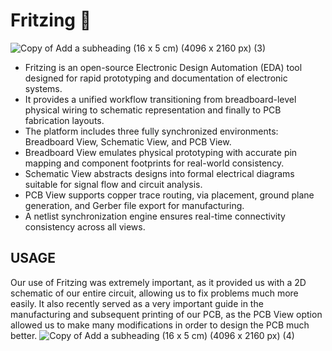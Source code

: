 # Fritzing 🦾
![Copy of Add a subheading (16 x 5 cm) (4096 x 2160 px) (3)](https://github.com/user-attachments/assets/872ecdc4-b0bd-4ee9-8abb-978aba7dfec1)

- Fritzing is an open-source Electronic Design Automation (EDA) tool designed for rapid prototyping and documentation of electronic systems.
- It provides a unified workflow transitioning from breadboard-level physical wiring to schematic representation and finally to PCB fabrication layouts.
- The platform includes three fully synchronized environments: Breadboard View, Schematic View, and PCB View.
- Breadboard View emulates physical prototyping with accurate pin mapping and component footprints for real-world consistency.
- Schematic View abstracts designs into formal electrical diagrams suitable for signal flow and circuit analysis.
- PCB View supports copper trace routing, via placement, ground plane generation, and Gerber file export for manufacturing.
- A netlist synchronization engine ensures real-time connectivity consistency across all views.

## USAGE
Our use of Fritzing was extremely important, as it provided us with a 2D schematic of our entire circuit, allowing us to fix problems much more easily. It also recently served as a very important guide in the manufacturing and subsequent printing of our PCB, as the PCB View option allowed us to make many modifications in order to design the PCB much better.
![Copy of Add a subheading (16 x 5 cm) (4096 x 2160 px) (4)](https://github.com/user-attachments/assets/53377f12-4011-4327-aca5-adaab6207f1b)
